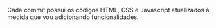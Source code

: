 Cada commit possui os códigos HTML, CSS e Javascript atualizados à medida que vou adicionando funcionalidades.
